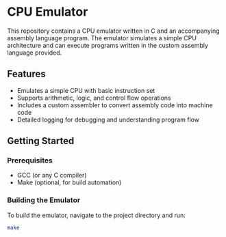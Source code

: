 # CPU Emulator

This repository contains a CPU emulator written in C and an accompanying assembly language program. The emulator simulates a simple CPU architecture and can execute programs written in the custom assembly language provided.

## Features

- Emulates a simple CPU with basic instruction set
- Supports arithmetic, logic, and control flow operations
- Includes a custom assembler to convert assembly code into machine code
- Detailed logging for debugging and understanding program flow

## Getting Started

### Prerequisites

- GCC (or any C compiler)
- Make (optional, for build automation)

### Building the Emulator

To build the emulator, navigate to the project directory and run:

```sh
make
```
